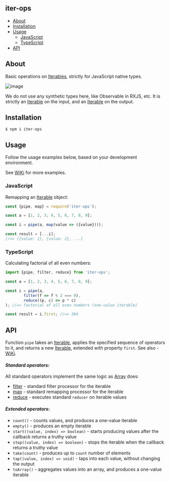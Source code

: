 iter-ops
--------

* [About](#about)
* [Installation](#installation)
* [Usage](#usage)
    * [JavaScript](#javascript)
    * [TypeScript](#typescript)
* [API](#api)

## About

Basic operations on [Iterables], strictly for JavaScript native types.

![image](https://user-images.githubusercontent.com/5108906/141700616-b3271d34-55ed-4b47-a34a-fff1ae86f895.png)

We do not use any synthetic types here, like Observable in RXJS, etc. It is strictly an [Iterable] on the input,
and an [Iterable] on the output.

## Installation

```
$ npm i iter-ops
```

## Usage

Follow the usage examples below, based on your development environment.

See [WiKi] for more examples.

### JavaScript

Remapping an [Iterable] object:

```js
const {pipe, map} = require('iter-ops');

const a = [1, 2, 3, 4, 5, 6, 7, 8, 9];

const i = pipe(a, map(value => ({value})));

const result = [...i];
//=> [{value: 1}, {value: 2}, ...]
```

### TypeScript

Calculating factorial of all even numbers:

```ts
import {pipe, filter, reduce} from 'iter-ops';

const a = [1, 2, 3, 4, 5, 6, 7, 8, 9];

const i = pipe(a,
        filter(f => f % 2 === 0),
        reduce((p, c) => p * c)
); //=> factorial of all even numbers (one-value iterable)

const result = i.first; //=> 384 
```

## API

Function `pipe` takes an [Iterable], applies the specified sequence of operators to it,
and returns a new [Iterable], extended with property `first`. See also - [WiKi].

#### <i>Standard operators:</i>

All standard operators implement the same logic as [Array] does: 

* [filter] - standard filter processor for the iterable
* [map] - standard remapping processor for the iterable
* [reduce] - executes standard `reducer` on iterable values  

#### <i>Extended operators:</i>

* `count()` - counts values, and produces a one-value iterable
* `empty()` - produces an empty iterable
* `start((value, index) => boolean)` - starts producing values after the callback returns a truthy value
* `stop((value, index) => boolean)` - stops the iterable when the callback returns a truthy value
* `take(count)` - produces up to `count` number of elements
* `tap((value, index) => void)` - taps into each value, without changing the output
* `toArray()` - aggregates values into an array, and produces a one-value iterable

[Iterable]:https://javascript.info/iterable
[Iterables]:https://javascript.info/iterable
[Array]:https://developer.mozilla.org/en-US/docs/Web/JavaScript/Reference/Global_Objects/Array
[map]:https://developer.mozilla.org/en-US/docs/Web/JavaScript/Reference/Global_Objects/Array/map
[filter]:https://developer.mozilla.org/en-US/docs/Web/JavaScript/Reference/Global_Objects/Array/filter
[reduce]:https://developer.mozilla.org/en-US/docs/Web/JavaScript/Reference/Global_Objects/Array/Reduce
[WiKi]:https://github.com/vitaly-t/iter-ops/wiki
